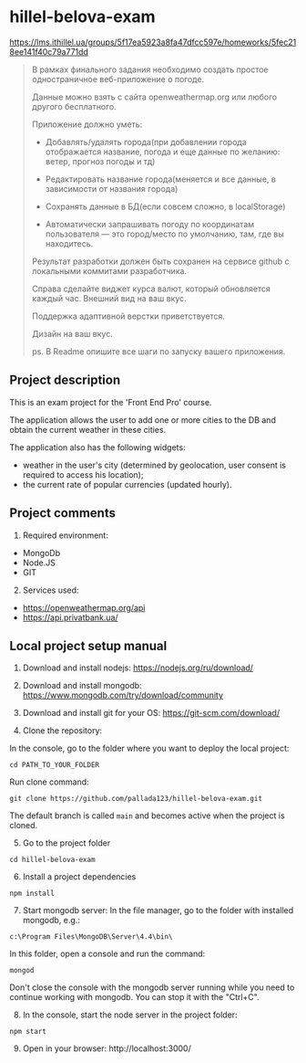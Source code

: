 # hillel-belova-exam
https://lms.ithillel.ua/groups/5f17ea5923a8fa47dfcc597e/homeworks/5fec218ee141f40c79a771dd

> В рамках финального задания необходимо создать простое одностраничное веб-приложение о погоде.
> 
> Данные можно взять с сайта openweathermap.org или любого другого бесплатного.
> 
> Приложение должно уметь:
> 
> - Добавлять/удалять города(при добавлении города отображается название, погода и еще данные по желанию: ветер, прогноз погоды и тд)
> 
> - Редактировать название города(меняется и все данные, в зависимости от названия города)
> 
> - Сохранять данные в БД(если совсем сложно, в localStorage)
> 
> - Автоматически запрашивать погоду по координатам пользователя — это город/место по умолчанию, там, где вы находитесь.
> 
> 
> Результат разработки должен быть сохранен на сервисе github с локальными коммитами разработчика.
> 
> Справа сделайте виджет курса валют, который обновляется каждый час. Внешний вид на ваш вкус. 
> 
> Поддержка адаптивной верстки приветствуется.
> 
> Дизайн на ваш вкус.
> 
> ps. В Readme опишите все шаги по запуску вашего приложения.


## Project description

This is an exam project for the 'Front End Pro' course.

The application allows the user to add one or more cities to the DB and obtain the current weather in these cities.

The application also has the following widgets:
- weather in the user's city (determined by geolocation, user consent is required to access his location);
- the current rate of popular currencies (updated hourly).


## Project comments

1. Required environment:
- MongoDb
- Node.JS
- GIT

2. Services used:
- https://openweathermap.org/api
- https://api.privatbank.ua/


## Local project setup manual

1. Download and install nodejs:
https://nodejs.org/ru/download/

2. Download and install mongodb:
https://www.mongodb.com/try/download/community

3. Download and install git for your OS:
https://git-scm.com/download/

4. Clone the repository:

In the console, go to the folder where you want to deploy the local project:
```
cd PATH_TO_YOUR_FOLDER
```

Run clone command:
```
git clone https://github.com/pallada123/hillel-belova-exam.git
```

The default branch is called `main` and becomes active when the project is cloned.

5. Go to the project folder
```
cd hillel-belova-exam
```

6. Install a project dependencies
```
npm install
```

7. Start mongodb server:
In the file manager, go to the folder with installed mongodb, e.g.:
```
c:\Program Files\MongoDB\Server\4.4\bin\
```

In this folder, open a console and run the command:
```
mongod
```
Don't close the console with the mongodb server running while you need to continue working with mongodb.
You can stop it with the "Ctrl+C".

8. In the console, start the node server in the project folder:
```
npm start
```

9. Open in your browser:
http://localhost:3000/
